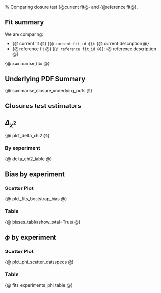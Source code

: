 % Comparing closure test {@current fit@} and {@reference fit@}.

Fit summary
-----------

We are comparing:

  - {@ current fit @} (`{@ current fit_id @}`): {@ current description @}
  - {@ reference fit @} (`{@ reference fit_id @}`): {@ reference description @}

{@ summarise_fits @}

Underlying PDF Summary
----------------------
{@ summarise_closure_underlying_pdfs @}

Closures test estimators
-----------------------
## $\Delta_{\chi^{2}}$
{@ plot_delta_chi2 @}
### By experiment
{@ delta_chi2_table @}


## Bias by experiment
### Scatter Plot
{@ plot_fits_bootstrap_bias @}
### Table
{@ biases_table(show_total=True) @}

## $\phi$ by experiment
### Scatter Plot
{@ plot_phi_scatter_dataspecs @}
### Table
{@ fits_experiments_phi_table @}
